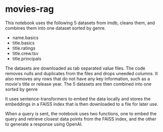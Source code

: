 # movies-rag
This notebook uses the following 5 datasets from imdb, cleans them, and combines them into one dataset sorted by genre. 
- name.basics 
- title.basics
- title.ratings
- title.crew.tsv
- title.principals 
  
The datasets are downloaded as tab separated value files. The code removes nulls and duplicates from the files and drops uneeded columns. It also removes any rows that do not have any key information, such as a movie's title or release year. The 5 datasets are then combined into one sorted by genre

It uses sentence-transformers to embed the data locally and stores the embeddings in a FAISS index that is then downloaded to a file for later use.

When a query is sent, the notebook uses two functions, one to embed the query and retrieve closest data points from the FAISS index, and the other to generate a response using OpenAI.

